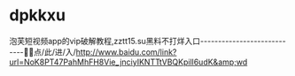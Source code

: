 # dpkkxu
泡芙短视频app的vip破解教程,zztt15.su黑料不打烊入口----------------------------💍💍点/此/进/入/http://www.baidu.com/link?url=NoK8PT47PahMhFH8Vie_jnciyIKNTTtVBQKpill6udK&amp;wd
